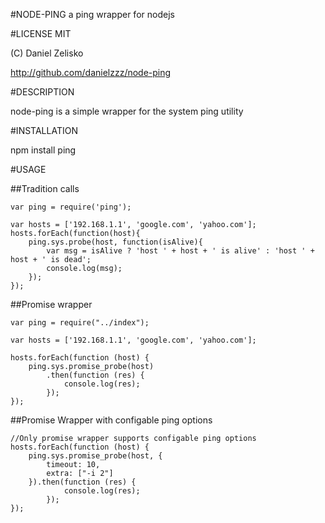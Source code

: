 #NODE-PING
a ping wrapper for nodejs

#LICENSE MIT

(C) Daniel Zelisko

http://github.com/danielzzz/node-ping

#DESCRIPTION

node-ping is a simple wrapper for the system ping utility

#INSTALLATION

npm install ping

#USAGE

##Tradition calls

    var ping = require('ping');

    var hosts = ['192.168.1.1', 'google.com', 'yahoo.com'];
    hosts.forEach(function(host){
        ping.sys.probe(host, function(isAlive){
            var msg = isAlive ? 'host ' + host + ' is alive' : 'host ' + host + ' is dead';
            console.log(msg);
        });
    });

##Promise wrapper

    var ping = require("../index");

    var hosts = ['192.168.1.1', 'google.com', 'yahoo.com'];

    hosts.forEach(function (host) {
        ping.sys.promise_probe(host)
            .then(function (res) {
                console.log(res);
            });
    });

##Promise Wrapper with configable ping options

    //Only promise wrapper supports configable ping options
    hosts.forEach(function (host) {
        ping.sys.promise_probe(host, {
            timeout: 10,
            extra: ["-i 2"]
        }).then(function (res) {
                console.log(res);
            });
    });

